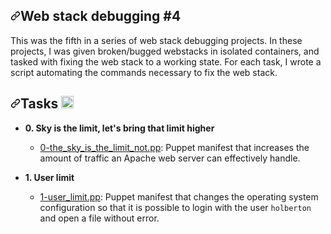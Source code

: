 <div data-target="readme-toc.content" class="Box-body px-5 pb-5">
            <article class="markdown-body entry-content container-lg" itemprop="text"><h1 dir="auto"><a id="user-content-web-stack-debugging-4" class="anchor" aria-hidden="true" href="#web-stack-debugging-4"><svg class="octicon octicon-link" viewBox="0 0 16 16" version="1.1" width="16" height="16" aria-hidden="true"><path fill-rule="evenodd" d="M7.775 3.275a.75.75 0 001.06 1.06l1.25-1.25a2 2 0 112.83 2.83l-2.5 2.5a2 2 0 01-2.83 0 .75.75 0 00-1.06 1.06 3.5 3.5 0 004.95 0l2.5-2.5a3.5 3.5 0 00-4.95-4.95l-1.25 1.25zm-4.69 9.64a2 2 0 010-2.83l2.5-2.5a2 2 0 012.83 0 .75.75 0 001.06-1.06 3.5 3.5 0 00-4.95 0l-2.5 2.5a3.5 3.5 0 004.95 4.95l1.25-1.25a.75.75 0 00-1.06-1.06l-1.25 1.25a2 2 0 01-2.83 0z"></path></svg></a>Web stack debugging #4</h1>
<p dir="auto">This was the fifth in a series of web stack debugging projects. In these
projects, I was given broken/bugged webstacks in isolated containers,
and tasked with fixing the web stack to a working state. For each
task, I wrote a script automating the commands necessary to fix the
web stack.</p>
<h2 dir="auto"><a id="user-content-tasks-page_with_curl" class="anchor" aria-hidden="true" href="#tasks-page_with_curl"><svg class="octicon octicon-link" viewBox="0 0 16 16" version="1.1" width="16" height="16" aria-hidden="true"><path fill-rule="evenodd" d="M7.775 3.275a.75.75 0 001.06 1.06l1.25-1.25a2 2 0 112.83 2.83l-2.5 2.5a2 2 0 01-2.83 0 .75.75 0 00-1.06 1.06 3.5 3.5 0 004.95 0l2.5-2.5a3.5 3.5 0 00-4.95-4.95l-1.25 1.25zm-4.69 9.64a2 2 0 010-2.83l2.5-2.5a2 2 0 012.83 0 .75.75 0 001.06-1.06 3.5 3.5 0 00-4.95 0l-2.5 2.5a3.5 3.5 0 004.95 4.95l1.25-1.25a.75.75 0 00-1.06-1.06l-1.25 1.25a2 2 0 01-2.83 0z"></path></svg></a>Tasks <g-emoji class="g-emoji" alias="page_with_curl" fallback-src="https://github.githubassets.com/images/icons/emoji/unicode/1f4c3.png"><img class="emoji" alt="page_with_curl" height="20" width="20" src="https://github.githubassets.com/images/icons/emoji/unicode/1f4c3.png"></g-emoji></h2>
<ul dir="auto">
<li>
<p dir="auto"><strong>0. Sky is the limit, let's bring that limit higher</strong></p>
<ul dir="auto">
<li><a href="/karllucas/alx-system_engineering-devops/blob/master/0x1B-web_stack_debugging_4/0-the_sky_is_the_limit_not.pp">0-the_sky_is_the_limit_not.pp</a>: Puppet manifest
that increases the amount of traffic an Apache web server can effectively handle.</li>
</ul>
</li>
<li>
<p dir="auto"><strong>1. User limit</strong></p>
<ul dir="auto">
<li><a href="/karllucas/alx-system_engineering-devops/blob/master/0x1B-web_stack_debugging_4/1-user_limit.pp">1-user_limit.pp</a>: Puppet manifest that changes the operating system
configuration so that it is possible to login with the user <code>holberton</code> and open a file
without error.</li>
</ul>
</li>
</ul>
</article>
          </div>
